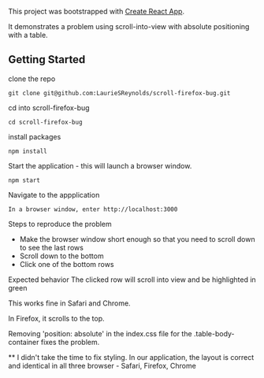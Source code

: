 This project was bootstrapped with [Create React App](https://github.com/facebookincubator/create-react-app).

It demonstrates a problem using scroll-into-view with absolute positioning with a table.

## Getting Started
clone the repo

```
git clone git@github.com:LaurieSReynolds/scroll-firefox-bug.git
```

cd into scroll-firefox-bug

```
cd scroll-firefox-bug
```

install packages

```
npm install
```

Start the application - this will launch a browser window.

```
npm start
```

Navigate to the appplication

```
In a browser window, enter http://localhost:3000
```

Steps to reproduce the problem

* Make the browser window short enough so that you need to scroll down to see the last rows
* Scroll down to the bottom
* Click one of the bottom rows

Expected behavior
The clicked row will scroll into view and be highlighted in green

This works fine in Safari and Chrome.

In Firefox, it scrolls to the top.

Removing 'position: absolute' in the index.css file for the .table-body-container fixes the problem.

** I didn't take the time to fix styling.  In our application, the layout is correct and identical in all three browser - Safari, Firefox, Chrome
